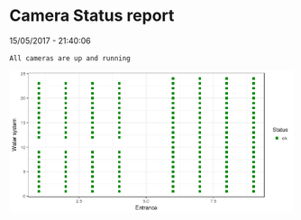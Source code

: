Camera Status report
================
15/05/2017 - 21:40:06

    All cameras are up and running

![](camreport_files/figure-markdown_github/unnamed-chunk-2-1.png)
